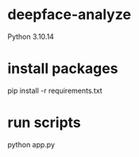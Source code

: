 # deepface-analyze
Python 3.10.14

# install packages
pip install -r requirements.txt

# run scripts
python app.py

